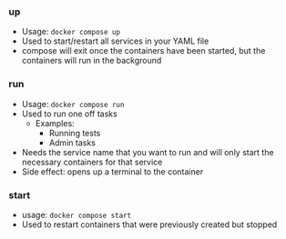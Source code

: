 ### up
* Usage: `docker compose up`
* Used to start/restart all services in your YAML file
* compose will exit once the containers have been started, but the containers will run in the background 
### run
* Usage: `docker compose run`
* Used to run one off tasks
	* Examples:
		* Running tests
		* Admin tasks 
* Needs the service name that you want to run and will only start the necessary containers for that service
* Side effect: opens up a terminal to the container
### start
* usage: `docker compose start`
* Used to restart containers that were previously created but stopped
